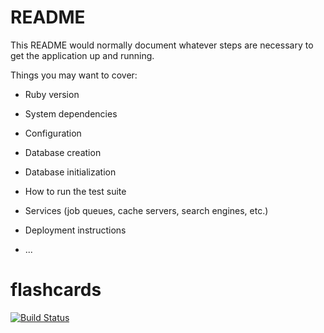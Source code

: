 # README

This README would normally document whatever steps are necessary to get the
application up and running.

Things you may want to cover:

* Ruby version

* System dependencies

* Configuration

* Database creation

* Database initialization

* How to run the test suite

* Services (job queues, cache servers, search engines, etc.)

* Deployment instructions

* ...
# flashcards
[![Build Status](https://api.travis-ci.org/Sexypinky/flashcards.svg?branch=master.png)](https://travis-ci.org/Sexypinky/flashcards.svg?branch=master)
